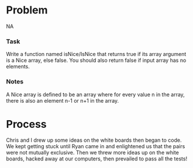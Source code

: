 # Problem
NA

### Task

Write a function named isNice/IsNice that returns true if its array argument is a Nice array, else false. You should also return false if input array has no elements.

### Notes
A Nice array is defined to be an array where for every value n in the array, there is also an element n-1 or n+1 in the array.

# Process
Chris and I drew up some ideas on the white boards then began to code. We kept getting stuck until Ryan came in and enlightened us that the pairs were not mutually exclusive. Then we threw more ideas up on the white boards, hacked away at our computers, then prevailed to pass all the tests!